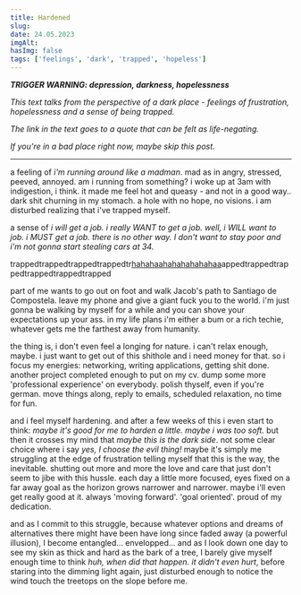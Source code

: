 ```yaml
---
title: Hardened
slug:
date: 24.05.2023
imgAlt:
hasImg: false
tags: ['feelings', 'dark', 'trapped', 'hopeless']
---
```


**_TRIGGER WARNING: depression, darkness, hopelessness_**

_This text talks from the perspective of a dark place - feelings of frustration, hopelessness and a sense of being trapped._

_The link in the text goes to a quote that can be felt as life-negating._

_If you're in a bad place right now, maybe skip this post._

---

a feeling of _i'm running around like a madman_. mad as in angry, stressed, peeved, annoyed. am i running from something? i woke up at 3am with indigestion, i think. it made me feel hot and queasy - and not in a good way.. dark shit churning in my stomach. a hole with no hope, no visions. i am disturbed realizing that i've trapped myself.

a sense of _i will get a job. i really WANT to get a job. well, i WILL want to job. i MUST get a job. there is no other way. I don't want to stay poor and i'm not gonna start stealing cars at 34._

trappedtrappedtrappedtrappedtr[hahahaahahahahahahaa](https://www.goodreads.com/quotes/10228186-there-is-an-ancient-story-that-king-midas-hunted-in)appedtrappedtrappedtrappedtrappedtrapped

part of me wants to go out on foot and walk Jacob's path to Santiago de Compostela. leave my phone and give a giant fuck you to the world. i'm just gonna be walking by myself for a while and you can shove your expectations up your ass. in my life plans i'm either a bum or a rich techie, whatever gets me the farthest away from humanity.

the thing is, i don't even feel a longing for nature. i can't relax enough, maybe. i just want to get out of this shithole and i need money for that. so i focus my energies: networking, writing applications, getting shit done. another project completed enough to put on my cv. dump some more 'professional experience' on everybody. polish thyself, even if you're german. move things along, reply to emails, scheduled relaxation, no time for fun.

and i feel myself hardening. and after a few weeks of this i even start to think: _maybe it's good for me to harden a little. maybe i was too soft._ but then it crosses my mind that _maybe this is the dark side_. not some clear choice where i say _yes, I choose the evil thing!_ maybe it's simply me struggling at the edge of frustration telling myself that this is the way, the inevitable. shutting out more and more the love and care that just don't seem to jibe with this hussle. each day a little more focused, eyes fixed on a far away goal as the horizon grows narrower and narrower. maybe i'll even get really good at it. always 'moving forward'. 'goal oriented'. proud of my dedication.

and as I commit to this struggle, because whatever options and dreams of alternatives there might have been have long since faded away (a powerful illusion), I become entangled... envelopped... and as I look down one day to see my skin as thick and hard as the bark of a tree, I barely give myself enough time to think _huh, when did that happen. it didn't even hurt_, before staring into the dimming light again, just disturbed enough to notice the wind touch the treetops on the slope before me.
